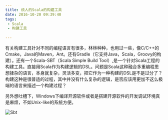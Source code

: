 ```yaml
---
title: 烦人的Scala的构建工具
date: 2016-10-20 09:39:40
tags: 
 - Scala
 - 构建工具
      
---
```


  有关构建工具针对不同的编程语言有很多，林林种种，也用过一些，像C/C++的Cmake，Java的Maven，Ant。还有Gradle（它支持Java，Scala，Groovy的构建）。还有一个Scala-SBT（Scala Simple Build Tool）,是一个针对Scala工程的构建工具。直接用Scala作为构建逻辑的DSL。问题是Scala这种融合多重编程思想揉杂的语言，本身就复杂，灵活多变，把它作为一种构建的DSL是不是过分了？构建这种是很普适的过程，其中并没有什么复杂的逻辑，是否应该用更加不这么极端的语言来描述一个构建过程？ 

  另外想吐槽下，Windows下编译开源软件或者是搭建开源软件的开发调试环境真是麻烦，不如Unix-like的系统方便。


![](http://ww4.sinaimg.cn/large/a1ac93f3gw1f8yhsfpyzfj211e0g4agw.jpg "Sbt")